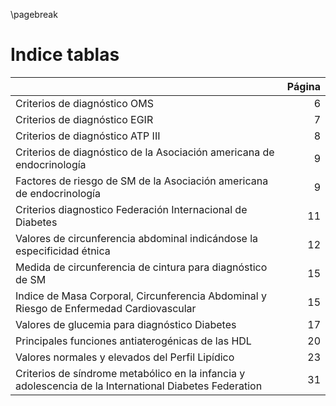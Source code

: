 \pagebreak

# Indice tablas

| | Página |
|:--------------|--:|
| Criterios de diagnóstico OMS | 6 |
| Criterios de diagnóstico EGIR | 7|
| Criterios de diagnóstico ATP III | 8 |
| Criterios de diagnóstico de la Asociación americana de endocrinología | 9 |
| Factores de riesgo de SM de la Asociación americana de endocrinología | 9 |
| Criterios diagnostico Federación Internacional de Diabetes | 11 |
| Valores de circunferencia abdominal indicándose la especificidad étnica | 12 |
| Medida de circunferencia de cintura para diagnóstico de SM | 15 |
| Indice de Masa Corporal, Circunferencia Abdominal y Riesgo de Enfermedad Cardiovascular | 15 |
| Valores de glucemia para diagnóstico Diabetes | 17 |
| Principales funciones antiaterogénicas de las HDL | 20 |
| Valores normales y elevados del Perfil Lipídico | 23 |
| Criterios de síndrome metabólico en la infancia y adolescencia de la International Diabetes Federation | 31 |
